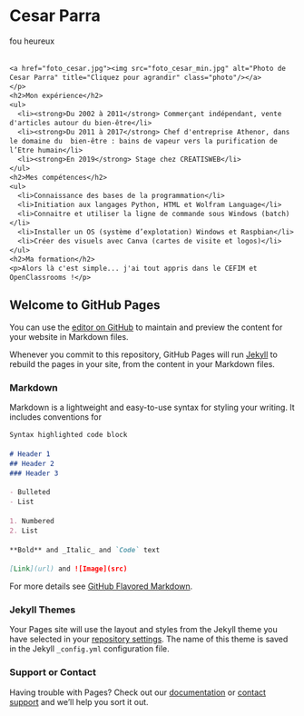 <!DOCTYPE html>
<html>
  <head>
	 <meta charset="UTF-8">
   <link rel="stylesheet" href="style.css" />
	 <title>CV en ligne Cesar Parra</title>
  </head>

  <body>
    <h1>Cesar Parra</h1>
    <p class="description">fou heureux
	 <br/><br/>
   
    <a href="foto_cesar.jpg"><img src="foto_cesar_min.jpg" alt="Photo de Cesar Parra" title="Cliquez pour agrandir" class="photo"/></a>
    </p>
    <h2>Mon expérience</h2>
    <ul>
      <li><strong>Du 2002 à 2011</strong> Commerçant indépendant, vente d'articles autour du bien-être</li>
      <li><strong>Du 2011 à 2017</strong> Chef d'entreprise Athenor, dans le domaine du  bien-être : bains de vapeur vers la purification de l’Etre humain</li>
      <li><strong>En 2019</strong> Stage chez CREATISWEB</li>
    </ul>
    <h2>Mes compétences</h2>
    <ul>
      <li>Connaissance des bases de la programmation</li>
      <li>Initiation aux langages Python, HTML et Wolfram Language</li>
      <li>Connaitre et utiliser la ligne de commande sous Windows (batch)</li>
      <li>Installer un OS (système d’explotation) Windows et Raspbian</li>
      <li>Créer des visuels avec Canva (cartes de visite et logos)</li>
    </ul>
    <h2>Ma formation</h2>
    <p>Alors là c'est simple... j'ai tout appris dans le CEFIM et OpenClassrooms !</p>
  </body>
</html>






## Welcome to GitHub Pages

You can use the [editor on GitHub](https://github.com/cesarcefim/hello-word/edit/master/README.md) to maintain and preview the content for your website in Markdown files.

Whenever you commit to this repository, GitHub Pages will run [Jekyll](https://jekyllrb.com/) to rebuild the pages in your site, from the content in your Markdown files.

### Markdown

Markdown is a lightweight and easy-to-use syntax for styling your writing. It includes conventions for

```markdown
Syntax highlighted code block

# Header 1
## Header 2
### Header 3

- Bulleted
- List

1. Numbered
2. List

**Bold** and _Italic_ and `Code` text

[Link](url) and ![Image](src)
```

For more details see [GitHub Flavored Markdown](https://guides.github.com/features/mastering-markdown/).

### Jekyll Themes

Your Pages site will use the layout and styles from the Jekyll theme you have selected in your [repository settings](https://github.com/cesarcefim/hello-word/settings). The name of this theme is saved in the Jekyll `_config.yml` configuration file.

### Support or Contact

Having trouble with Pages? Check out our [documentation](https://help.github.com/categories/github-pages-basics/) or [contact support](https://github.com/contact) and we’ll help you sort it out.
